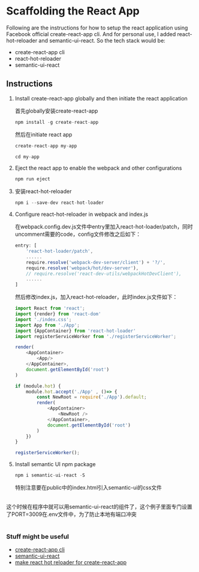 # Scaffolding the React App	

Following are the instructions for how to setup the react application using Facebook official create-react-app cli. And for personal use, I added react-hot-reloader and semantic-ui-react. So the tech stack would be:

* create-react-app cli
* react-hot-reloader
* semantic-ui-react


## Instructions

1. Install create-react-app globally and then initiate the react application

    首先globally安装create-react-app
    ```javascript
    npm install -g create-react-app
    ```

    然后在initiate react app
    ```javascript
    create-react-app my-app
    ```
    ```javascript
    cd my-app
    ```

2. Eject the react app to enable the webpack and other configurations 
    ```javascript
    npm run eject
    ```

3. 安装react-hot-reloader
     ```javascript
    npm i --save-dev react-hot-loader
    ```
4. Configure react-hot-reloader in webpack and index.js

    在webpack.config.dev.js文件中entry里加入react-hot-loader/patch，同时uncomment需要的code，config文件修改之后如下：
    ```javascript
    entry: [
        'react-hot-loader/patch',
        ......
        require.resolve('webpack-dev-server/client') + '?/',
        require.resolve('webpack/hot/dev-server'),
        // require.resolve('react-dev-utils/webpackHotDevClient'),
        ......
    ]
    ```

    然后修改index.js，加入react-hot-reloader，此时index.js文件如下：
    ```javascript
    import React from 'react';
    import {render} from 'react-dom'
    import './index.css';
    import App from './App';
    import {AppContainer} from 'react-hot-loader'
    import registerServiceWorker from './registerServiceWorker';

    render(
        <AppContainer>
            <App/>
        </AppContainer>,
        document.getElementById('root')
    )

    if (module.hot) {
        module.hot.accept('./App' , ()=> {
            const NewRoot = require('./App').default;
            render(
                <AppContainer>
                    <NewRoot />
                </AppContainer>,
                document.getElementById('root')
            )
        })
    }

    registerServiceWorker();
	```
    
5. Install semantic UI npm package
    ```javascript
    npm i semantic-ui-react -S
    ```
	特别注意要在public中的index.html引入semantic-ui的css文件

    <link rel="stylesheet" 
        href="//cdnjs.cloudflare.com/ajax/libs/semantic-ui/2.2.12/semantic.min.css">
    </link>

<br/>
这个时候在程序中就可以用semantic-ui-react的组件了，这个例子里面专门设置了PORT=3009在.env文件中，为了防止本地有端口冲突
<br/>
<br/>

### Stuff might be useful

 * [create-react-app cli](https://github.com/facebookincubator/create-react-app)
 * [semantic-ui-react](https://react.semantic-ui.com/introduction)
 * [make react hot reloader for create-react-app](http://joshbroton.com/add-react-hot-reloading-create-react-app)
